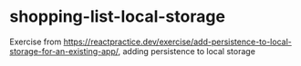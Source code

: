 # shopping-list-local-storage

Exercise from https://reactpractice.dev/exercise/add-persistence-to-local-storage-for-an-existing-app/, adding persistence to local storage
